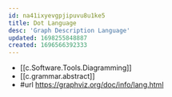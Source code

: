 ```yaml
---
id: na41ixyevgpjipuvu8u1ke5
title: Dot Language
desc: 'Graph Description Language'
updated: 1698255848887
created: 1696566392333
---
```


- [[c.Software.Tools.Diagramming]]
- [[c.grammar.abstract]]
- #url https://graphviz.org/doc/info/lang.html